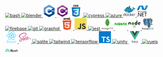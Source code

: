 <p align="left"> 
  <a href="https://www.gnu.org/software/bash/" target="_blank" rel="noreferrer"> 
    <img src="https://www.vectorlogo.zone/logos/gnu_bash/gnu_bash-icon.svg" alt="bash" width="40" height="40"/> 
  </a> 
  <a href="https://www.blender.org/" target="_blank" rel="noreferrer"> 
    <img src="https://download.blender.org/branding/community/blender_community_badge_white.svg" alt="blender" width="40" height="40"/> 
  </a> 
  <a href="https://www.w3schools.com/cpp/" target="_blank" rel="noreferrer"> 
    <img src="https://raw.githubusercontent.com/devicons/devicon/master/icons/cplusplus/cplusplus-original.svg" alt="cplusplus" width="40" height="40"/> 
  </a> 
  <a href="https://www.w3schools.com/cs/" target="_blank" rel="noreferrer"> 
    <img src="https://raw.githubusercontent.com/devicons/devicon/master/icons/csharp/csharp-original.svg" alt="csharp" width="40" height="40"/> 
  </a> 
  <a href="https://www.w3schools.com/css/" target="_blank" rel="noreferrer"> 
    <img src="https://raw.githubusercontent.com/devicons/devicon/master/icons/css3/css3-original-wordmark.svg" alt="css3" width="40" height="40"/> 
  </a> 
  <a href="https://www.cypress.io" target="_blank" rel="noreferrer"> 
    <img src="https://raw.githubusercontent.com/simple-icons/simple-icons/6e46ec1fc23b60c8fd0d2f2ff46db82e16dbd75f/icons/cypress.svg" alt="cypress" width="40" height="40"/> 
  </a> 
   <a href="https://azure.microsoft.com/en-in/" target="_blank" rel="noreferrer"> 
    <img src="https://www.vectorlogo.zone/logos/microsoft_azure/microsoft_azure-icon.svg" alt="azure" width="40" height="40"/> 
  </a> 
  <a href="https://www.docker.com/" target="_blank" rel="noreferrer"> 
    <img src="https://raw.githubusercontent.com/devicons/devicon/master/icons/docker/docker-original-wordmark.svg" alt="docker" width="40" height="40"/> 
  </a> 
  <a href="https://dotnet.microsoft.com/" target="_blank" rel="noreferrer"> 
    <img src="https://raw.githubusercontent.com/devicons/devicon/master/icons/dot-net/dot-net-original-wordmark.svg" alt="dotnet" width="40" height="40"/> 
  </a> 
  <a href="https://firebase.google.com/" target="_blank" rel="noreferrer"> 
    <img src="https://www.vectorlogo.zone/logos/firebase/firebase-icon.svg" alt="firebase" width="40" height="40"/> 
  </a> 
  <a href="https://git-scm.com/" target="_blank" rel="noreferrer"> 
    <img src="https://www.vectorlogo.zone/logos/git-scm/git-scm-icon.svg" alt="git" width="40" height="40"/> 
  </a> 
  <a href="https://graphql.org" target="_blank" rel="noreferrer"> 
    <img src="https://www.vectorlogo.zone/logos/graphql/graphql-icon.svg" alt="graphql" width="40" height="40"/> 
  </a> 
  <a href="https://www.w3.org/html/" target="_blank" rel="noreferrer"> 
    <img src="https://raw.githubusercontent.com/devicons/devicon/master/icons/html5/html5-original-wordmark.svg" alt="html5" width="40" height="40"/> 
  </a> 
  <a href="https://developer.mozilla.org/en-US/docs/Web/JavaScript" target="_blank" rel="noreferrer"> 
    <img src="https://raw.githubusercontent.com/devicons/devicon/master/icons/javascript/javascript-original.svg" alt="javascript" width="40" height="40"/> 
  </a> 
  <a href="https://jestjs.io" target="_blank" rel="noreferrer"> 
    <img src="https://www.vectorlogo.zone/logos/jestjsio/jestjsio-icon.svg" alt="jest" width="40" height="40"/> 
  </a> 
  <a href="https://www.mongodb.com/" target="_blank" rel="noreferrer"> 
    <img src="https://raw.githubusercontent.com/devicons/devicon/master/icons/mongodb/mongodb-original-wordmark.svg" alt="mongodb" width="40" height="40"/> 
  </a> 
  <a href="https://www.nginx.com" target="_blank" rel="noreferrer"> 
    <img src="https://raw.githubusercontent.com/devicons/devicon/master/icons/nginx/nginx-original.svg" alt="nginx" width="40" height="40"/>
  </a>
  <a href="https://nodejs.org" target="_blank" rel="noreferrer"> 
    <img src="https://raw.githubusercontent.com/devicons/devicon/master/icons/nodejs/nodejs-original-wordmark.svg" alt="nodejs" width="40" height="40"/> 
  </a> 
  <a href="https://www.postgresql.org" target="_blank" rel="noreferrer"> 
    <img src="https://raw.githubusercontent.com/devicons/devicon/master/icons/postgresql/postgresql-original-wordmark.svg" alt="postgresql" width="40" height="40"/>
  </a> 
  <a href="https://reactjs.org/" target="_blank" rel="noreferrer"> 
    <img src="https://raw.githubusercontent.com/devicons/devicon/master/icons/react/react-original-wordmark.svg" alt="react" width="40" height="40"/> 
  </a>
  <a href="https://sass-lang.com" target="_blank" rel="noreferrer">
    <img src="https://raw.githubusercontent.com/devicons/devicon/master/icons/sass/sass-original.svg" alt="sass" width="40" height="40"/> 
  </a> 
  <a href="https://www.sqlite.org/" target="_blank" rel="noreferrer">
    <img src="https://www.vectorlogo.zone/logos/sqlite/sqlite-icon.svg" alt="sqlite" width="40" height="40"/> 
  </a>
  <a href="https://tailwindcss.com/" target="_blank" rel="noreferrer"> 
    <img src="https://www.vectorlogo.zone/logos/tailwindcss/tailwindcss-icon.svg" alt="tailwind" width="40" height="40"/> 
  </a> 
  <a href="https://www.tensorflow.org" target="_blank" rel="noreferrer">
    <img src="https://www.vectorlogo.zone/logos/tensorflow/tensorflow-icon.svg" alt="tensorflow" width="40" height="40"/> 
  </a>
  <a href="https://www.typescriptlang.org/" target="_blank" rel="noreferrer"> 
    <img src="https://raw.githubusercontent.com/devicons/devicon/master/icons/typescript/typescript-original.svg" alt="typescript" width="40" height="40"/> 
  </a>
  <a href="https://unity.com/" target="_blank" rel="noreferrer"> 
    <img src="https://www.vectorlogo.zone/logos/unity3d/unity3d-icon.svg" alt="unity" width="40" height="40"/>
  </a>
  <a href="https://vuejs.org/" target="_blank" rel="noreferrer"> 
    <img src="https://raw.githubusercontent.com/devicons/devicon/master/icons/vuejs/vuejs-original-wordmark.svg" alt="vuejs" width="40" height="40"/>
  </a>
  <a href="https://nuxt.com/" target="_blank" rel="noreferrer"> 
    <img src="https://seeklogo.com/images/N/nuxt-logo-1CCC5F38FD-seeklogo.com.png" alt="vuejs" width="40" height="40"/>
  </a>
  <a href="[https://vuejs.org/](https://playwright.dev/)" target="_blank" rel="noreferrer"> 
    <svg xmlns="http://www.w3.org/2000/svg" width="40" height="40" fill="none" viewBox="0 0 800 200" class="hidden w-auto h-6 sm:block" data-v-d58e2e31=""><path fill="#00DC82" d="M168.303 200h111.522c3.543 0 7.022-.924 10.09-2.679A20.086 20.086 0 0 0 297.3 190a19.855 19.855 0 0 0 2.7-10.001 19.858 19.858 0 0 0-2.709-9.998L222.396 41.429a20.09 20.09 0 0 0-7.384-7.32 20.313 20.313 0 0 0-10.088-2.679c-3.541 0-7.02.925-10.087 2.68a20.082 20.082 0 0 0-7.384 7.32l-19.15 32.896L130.86 9.998a20.086 20.086 0 0 0-7.387-7.32A20.322 20.322 0 0 0 113.384 0c-3.542 0-7.022.924-10.09 2.679a20.091 20.091 0 0 0-7.387 7.319L2.709 170A19.853 19.853 0 0 0 0 179.999c-.002 3.511.93 6.96 2.7 10.001a20.091 20.091 0 0 0 7.385 7.321A20.322 20.322 0 0 0 20.175 200h70.004c27.737 0 48.192-12.075 62.266-35.633l34.171-58.652 18.303-31.389 54.93 94.285h-73.233L168.303 200Zm-79.265-31.421-48.854-.011 73.232-125.706 36.541 62.853-24.466 42.01c-9.347 15.285-19.965 20.854-36.453 20.854Z" data-darkreader-inline-fill="" style="--darkreader-inline-fill: #00b068;"></path><path fill="currentColor" d="M377 200a4 4 0 0 0 4-4v-93s5.244 8.286 15 25l38.707 66.961c1.789 3.119 5.084 5.039 8.649 5.039H470V50h-27a4 4 0 0 0-4 4v94l-17-30-36.588-62.98c-1.792-3.108-5.081-5.02-8.639-5.02H350v150h27ZM676.203 143.857 710.551 92h-25.73a9.972 9.972 0 0 0-8.333 4.522L660.757 120.5l-15.731-23.978A9.972 9.972 0 0 0 636.693 92h-25.527l34.348 51.643L608.524 200h24.966a9.969 9.969 0 0 0 8.29-4.458l19.18-28.756 18.981 28.72a9.968 9.968 0 0 0 8.313 4.494h24.736l-36.787-56.143ZM724.598 92h19.714V60.071h28.251V92H800v24.857h-27.437V159.5c0 10.5 5.284 15.429 14.43 15.429H800V200h-16.869c-23.576 0-38.819-14.143-38.819-39.214v-43.929h-19.714V92ZM590 92h-15c-3.489 0-6.218.145-8.5 2.523-2.282 2.246-2.5 3.63-2.5 7.066v52.486c0 8.058-.376 12.962-4 16.925-3.624 3.831-8.619 5-16 5-7.247 0-12.376-1.169-16-5-3.624-3.963-4-8.867-4-16.925v-52.486c0-3.435-.218-4.82-2.5-7.066C519.218 92.145 516.489 92 513 92h-15v62.422c0 14.004 3.892 25.101 11.676 33.292C517.594 195.905 529.103 200 544 200c14.897 0 26.204-4.095 34.123-12.286 7.918-8.191 11.877-19.288 11.877-33.292V92Z" data-darkreader-inline-fill="" style="--darkreader-inline-fill: currentColor;"></path></svg>
  </a>
</p>
